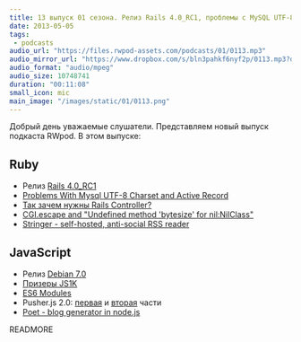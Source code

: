```yaml
---
title: 13 выпуск 01 сезона. Релиз Rails 4.0_RC1, проблемы с MySQL UTF-8 кодировкой, Stringer, Debian 7.0 и прочее
date: 2013-05-05
tags:
 - podcasts
audio_url: "https://files.rwpod-assets.com/podcasts/01/0113.mp3"
audio_mirror_url: "https://www.dropbox.com/s/bln3pahkf6nyf2p/0113.mp3?dl=1"
audio_format: "audio/mpeg"
audio_size: 10748741
duration: "00:11:08"
small_icon: mic
main_image: "/images/static/01/0113.png"
---
```


Добрый день уважаемые слушатели. Представляем новый выпуск подкаста RWpod. В этом выпуске:

## Ruby

 - Релиз [Rails 4.0\_RC1](http://weblog.rubyonrails.org/2013/5/1/Rails-4-0-release-candidate-1/)
 - [Problems With Mysql UTF-8 Charset and Active Record](https://github.com/oscardelben/words-about-code/blob/master/2013/05/mysql-utf8-active-record.md)
 - [Так зачем нужны Rails Controller?](http://techiferous.com/2013/04/so-what-exactly-is-the-purpose-of-a-rails-controller/)
 - [CGI.escape and "Undefined method 'bytesize' for nil:NilClass"](http://pjkh.com/articles/cgi-escape-undefined-method-bytesize-for-nil-class/)
 - [Stringer - self-hosted, anti-social RSS reader](https://github.com/swanson/stringer)

## JavaScript

 - Релиз [Debian 7.0](http://www.linux.org.ru/news/debian/9129003)
 - [Призеры JS1K](http://js1k.com/2013-spring/)
 - [ES6 Modules](https://gist.github.com/wycats/51c96e3adcdb3a68cbc3)
 - Pusher.js 2.0: [первая](http://blog.pusher.com/how-we-build-pusher20-part-1/) и [вторая](http://blog.pusher.com/how-we-built-pusher-js-2-0-part-2-implementation/) части
 - [Poet - blog generator in node.js](http://jsantell.github.io/poet/)


READMORE

